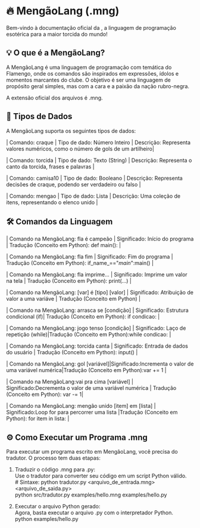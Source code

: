 # **🔥 MengãoLang (.mng)**

Bem-vindo à documentação oficial da  , a linguagem de programação esotérica para a maior torcida do mundo\!

## **💡 O que é a MengãoLang?**

A MengãoLang é uma linguagem de programação com temática do Flamengo, onde os comandos são inspirados em expressões, ídolos e momentos marcantes do clube. O objetivo é ser uma linguagem de propósito geral simples, mas com a cara e a paixão da nação rubro-negra.

A extensão oficial dos arquivos é .mng.

## **🧾 Tipos de Dados**

A MengãoLang suporta os seguintes tipos de dados:

| Comando: craque   | Tipo de dado: Número Inteiro | Descrição: Representa valores numéricos, como o número de gols de um artilheiro|

| Comando: torcida  | Tipo de dado: Texto (String) | Descrição: Representa o canto da torcida, frases e palavras                    |

| Comando: camisa10 | Tipo de dado: Booleano       | Descrição: Representa decisões de craque, podendo ser verdadeiro ou falso      |

| Comando: mengao   | Tipo de dado: Lista          | Descrição: Uma coleção de itens, representando o elenco unido                  |

## **🛠️ Comandos da Linguagem**

| Comando na MengãoLang: fla é campeão  | Significado: Início do programa | Tradução (Conceito em Python): def main():                 |

| Comando na MengãoLang: fla fim        | Significado: Fim do programa    | Tradução (Conceito em Python): if_name_=="_main_":main()   |

| Comando na MengãoLang: fla imprime... | Significado: Imprime um valor na tela | Tradução (Conceito em Python): print(...)            |

| Comando na MengãoLang: [var] é [tipo] [valor] | Significado: Atribuição de valor a uma variáve | Tradução (Conceito em Python)       |

| Comando na MengãoLang: arrasca se [condição]  | Significado: Estrutura condicional (if)| Tradução (Conceito em Python): if condicao: |

| Comando na MengãoLang: jogo tenso [condição]  | Significado: Laço de repetição (while)|Tradução (Conceito em Python):while condicao: |

| Comando na MengãoLang: torcida canta | Significado: Entrada de dados do usuário       | Tradução (Conceito em Python): input()       |

| Comando na MengãoLang: gol [variável]|Significado:Incrementa o valor de uma variável numérica|Tradução (Conceito em Python):var += 1 |

| Comando na MengãoLang:vai pra cima [variável] | Significado:Decrementa o valor de uma variável numérica | Tradução (Conceito em Python): var -= 1|

| Comando na MengãoLang: mengão unido [item] em [lista] | Significado:Loop for para percorrer uma lista |Tradução (Conceito em Python): for item in lista: |

## **⚙️ Como Executar um Programa .mng**

Para executar um programa escrito em MengãoLang, você precisa do tradutor. O processo tem duas etapas:

1. Traduzir o código .mng para .py:  
   Use o tradutor para converter seu código em um script Python válido.  
   \# Sintaxe: python tradutor.py \<arquivo\_de\_entrada.mng\> \<arquivo\_de\_saida.py\>  
   python src/tradutor.py examples/hello.mng examples/hello.py

2. Executar o arquivo Python gerado:  
   Agora, basta executar o arquivo .py com o interpretador Python.  
   python examples/hello.py  
